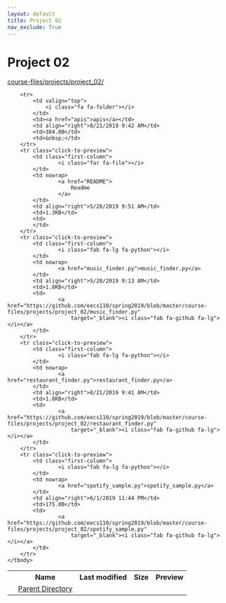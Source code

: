 ```yaml
---
layout: default
title: Project 02
nav_exclude: True
---
```


# Project 02

[course-files/projects/project_02/](.)

<table class="tbl-files">
    <tbody>
        <tr>
            <th valign="top"></th>
            <th>Name</th>
            <th>Last modified</th>
            <th>Size</th>
            <th>Preview</th>
        </tr>
        <tr>
            <td valign="top">
                <i class="fa fa-folder-open"></i>
            </td>
            <td><a href="../">Parent Directory</a></td>
            <td>&nbsp;</td>
            <td>&nbsp;</td>
            <td>&nbsp;</td>
        </tr>

        <tr>
            <td valign="top">
                <i class="fa fa-folder"></i>
            </td>
            <td><a href="apis">apis</a></td>
            <td align="right">8/21/2019 9:42 AM</td>
            <td>384.0B</td>
            <td>&nbsp;</td>
        </tr>
        <tr class="click-to-preview">
            <td class="first-column">
                    <i class="far fa-file"></i>
            </td>
            <td nowrap>
                    <a href="README">
                        Readme
                    </a>
            </td>
            <td align="right">5/28/2019 9:51 AM</td>
            <td>1.3KB</td>
            <td>
            </td>
        </tr>
        <tr class="click-to-preview">
            <td class="first-column">
                    <i class="fab fa-lg fa-python"></i>
            </td>
            <td nowrap>
                    <a href="music_finder.py">music_finder.py</a>
            </td>
            <td align="right">5/28/2019 9:13 AM</td>
            <td>1.8KB</td>
            <td>
                    <a href="https://github.com/eecs110/spring2019/blob/master/course-files/projects/project_02/music_finder.py"
                        target="_blank"><i class="fab fa-github fa-lg"></i></a>
            </td>
        </tr>
        <tr class="click-to-preview">
            <td class="first-column">
                    <i class="fab fa-lg fa-python"></i>
            </td>
            <td nowrap>
                    <a href="restaurant_finder.py">restaurant_finder.py</a>
            </td>
            <td align="right">8/21/2019 9:41 AM</td>
            <td>1.8KB</td>
            <td>
                    <a href="https://github.com/eecs110/spring2019/blob/master/course-files/projects/project_02/restaurant_finder.py"
                        target="_blank"><i class="fab fa-github fa-lg"></i></a>
            </td>
        </tr>
        <tr class="click-to-preview">
            <td class="first-column">
                    <i class="fab fa-lg fa-python"></i>
            </td>
            <td nowrap>
                    <a href="spotify_sample.py">spotify_sample.py</a>
            </td>
            <td align="right">6/1/2019 11:44 PM</td>
            <td>175.0B</td>
            <td>
                    <a href="https://github.com/eecs110/spring2019/blob/master/course-files/projects/project_02/spotify_sample.py"
                        target="_blank"><i class="fab fa-github fa-lg"></i></a>
            </td>
        </tr>
    </tbody>
</table>

